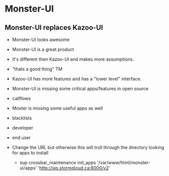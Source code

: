 # Monster-UI

## Monster-UI replaces Kazoo-UI 
 * Monster-UI looks awesome
 * Monster-UI is a great product
 * It's different then Kazoo-UI and makes more assumptions.
  * "thats a good thing" TM
  
 * Kazoo-UI has more features and has a "lower level" interface.
 * Monster-UI is missing some critical apps/features in open source
  * callflows
 * Moster is missing some useful apps as well 
  * blacklists
  * developer
  * end user
  
* Change the URL but otherwise this will troll through the directory looking for apps to install
  * sup crossbar_maintenance init_apps '/var/www/html/monster-ui/apps' 'http://sip.stormqloud.ca:8000/v2'
